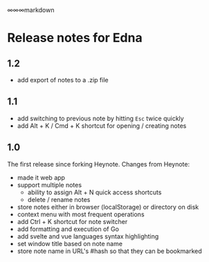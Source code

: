 
∞∞∞markdown
# Release notes for Edna

## 1.2

* add export of notes to a .zip file

## 1.1

* add switching to previous note by hitting `Esc` twice quickly
* add Alt + K / Cmd + K shortcut for opening / creating notes

## 1.0

The first release since forking Heynote. Changes from Heynote:

* made it web app
* support multiple notes
  * ability to assign Alt + N quick access shortcuts
  * delete / rename notes
* store notes either in browser (localStorage) or directory on disk
* context menu with most frequent operations
* add Ctrl + K shortcut for note switcher
* add formatting and execution of Go
* add svelte and vue languages syntax highlighting
* set window title based on note name
* store note name in URL's #hash so that they can be bookmarked
